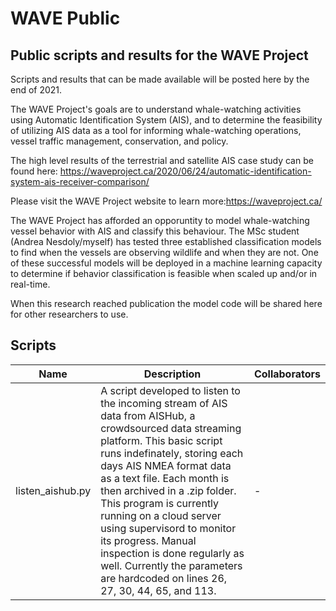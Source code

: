 # WAVE Public
## Public scripts and results for the WAVE Project
Scripts and results that can be made available will be posted here by the end of 2021.

The WAVE Project's goals are to understand whale-watching activities using Automatic Identification System (AIS), and to determine the feasibility of utilizing AIS data as a tool for informing whale-watching operations, vessel traffic management, conservation, and policy.

The high level results of the terrestrial and satellite AIS case study can be found here: https://waveproject.ca/2020/06/24/automatic-identification-system-ais-receiver-comparison/

Please visit the WAVE Project website to learn more:https://waveproject.ca/

The WAVE Project has afforded an opporuntity to model whale-watching vessel behavior with AIS and classify this behaviour. The MSc student (Andrea Nesdoly/myself) has tested three established classification models to find when the vessels are observing wildlife and when they are not. One of these successful models will be deployed in a machine learning capacity to determine if behavior classification is feasible when scaled up and/or in real-time.

When this research reached publication the model code will be shared here for other researchers to use.


## Scripts
|Name|Description|Collaborators|
|----|-----------|-------------|
|listen_aishub.py| A script developed to listen to the incoming stream of AIS data from AISHub, a crowdsourced data streaming platform. This basic script runs indefinately, storing each days AIS NMEA format data as a text file. Each month is then archived in a .zip folder. This program is currently running on a cloud server using supervisord to monitor its progress. Manual inspection is done regularly as well. Currently the parameters are hardcoded on lines 26, 27, 30, 44, 65, and 113.| - |
